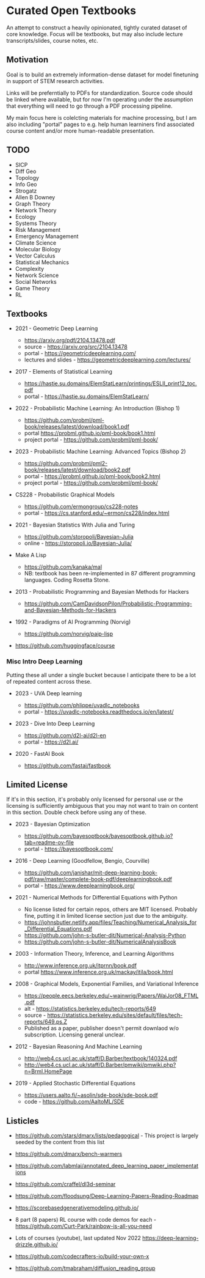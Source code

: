 # Curated Open Textbooks

An attempt to construct a heavily opinionated, tightly curated dataset of core knowledge. Focus will be textbooks, but may also include lecture transcripts/slides, course notes, etc.

## Motivation

Goal is to build an extremely information-dense dataset for model finetuning in support of STEM research activities.

Links will be preferntially to PDFs for standardization. Source code should be linked where available, but for now I'm operating under the assumption that everything will need to go through a PDF processing pipeline. 

My main focus here is colelcting materials for machine processing, but I am also including "portal" pages to e.g. help human learniners find associated course content and/or more human-readable presentation.

## TODO

* SICP
* Diff Geo
* Topology
* Info Geo
* Strogatz
* Allen B Downey
* Graph Theory
* Network Theory
* Ecology
* Systems Theory
* Risk Management
* Emergency Management
* Climate Science
* Molecular Biology
* Vector Calculus
* Statistical Mechanics
* Complexity
* Network Science
* Social Networks
* Game Theory
* RL

## Textbooks

* 2021 - Geometric Deep Learning
  * https://arxiv.org/pdf/2104.13478.pdf
  * source - https://arxiv.org/src/2104.13478
  * portal - https://geometricdeeplearning.com/
  * lectures and slides - https://geometricdeeplearning.com/lectures/
* 2017 - Elements of Statistical Learning
  * https://hastie.su.domains/ElemStatLearn/printings/ESLII_print12_toc.pdf
  * portal - https://hastie.su.domains/ElemStatLearn/
* 2022 - Probabilistic Machine Learning: An Introduction (Bishop 1)
  * https://github.com/probml/pml-book/releases/latest/download/book1.pdf
  * portal https://probml.github.io/pml-book/book1.html
  * project portal - https://github.com/probml/pml-book/
* 2023 - Probabilistic Machine Learning: Advanced Topics (Bishop 2)
  * https://github.com/probml/pml2-book/releases/latest/download/book2.pdf
  * portal - https://probml.github.io/pml-book/book2.html
  * project portal - https://github.com/probml/pml-book/

* CS228 - Probabilistic Graphical Models
  * https://github.com/ermongroup/cs228-notes
  * portal - https://cs.stanford.edu/~ermon/cs228/index.html

* 2021 - Bayesian Statistics With Julia and Turing
  * https://github.com/storopoli/Bayesian-Julia
  * online - https://storopoli.io/Bayesian-Julia/

* Make A Lisp
  * https://github.com/kanaka/mal
  * NB: textbook has been re-implemented in 87 different programming languages. Coding Rosetta Stone.

* 2013 - Probabilistic Programming and Bayesian Methods for Hackers
  * https://github.com/CamDavidsonPilon/Probabilistic-Programming-and-Bayesian-Methods-for-Hackers

* 1992 - Paradigms of AI Programming (Norvig)
  * https://github.com/norvig/paip-lisp

* https://github.com/huggingface/course


### Misc Intro Deep Learning

Putting these all under a single bucket because I anticipate there to be a lot of repeated content across these.

* 2023 - UVA Deep learning
  * https://github.com/phlippe/uvadlc_notebooks
  * portal - https://uvadlc-notebooks.readthedocs.io/en/latest/

* 2023 - Dive Into Deep Learning
  * https://github.com/d2l-ai/d2l-en
  * portal - https://d2l.ai/

* 2020 - FastAI Book
  * https://github.com/fastai/fastbook

## Limited License

If it's in this section, it's probably only licensed for personal use or the licensing is sufficiently ambiguous that you may not want to train on content in this section. Double check before using any of these.

* 2023 - Bayesian Optimization
  * https://github.com/bayesoptbook/bayesoptbook.github.io?tab=readme-ov-file
  * portal - https://bayesoptbook.com/

* 2016 - Deep Learning (Goodfellow, Bengio, Courville)
  * https://github.com/janishar/mit-deep-learning-book-pdf/raw/master/complete-book-pdf/deeplearningbook.pdf
  * portal - https://www.deeplearningbook.org/

* 2021 - Numerical Methods for Differential Equations with Python
  * No license listed for certain repos, others are MIT licensed. Probably fine, putting it in limited license section just due to the ambiguity.
  * https://johnsbutler.netlify.app/files/Teaching/Numerical_Analysis_for_Differential_Equations.pdf
  * https://github.com/john-s-butler-dit/Numerical-Analysis-Python
  * https://github.com/john-s-butler-dit/NumericalAnalysisBook

* 2003 - Information Theory, Inference, and Learning Algorithms
  * http://www.inference.org.uk/itprnn/book.pdf
  * portal https://www.inference.org.uk/mackay/itila/book.html

* 2008 - Graphical Models, Exponential Families, and Variational Inference
  * https://people.eecs.berkeley.edu/~wainwrig/Papers/WaiJor08_FTML.pdf
  * alt - https://statistics.berkeley.edu/tech-reports/649
  * source - https://statistics.berkeley.edu/sites/default/files/tech-reports/649.ps.Z
  * Published as a paper, publisher doesn't permit downlaod w/o subscription. Licensing general unclear.

* 2012 - Bayesian Reasoning And Machine Learning
  * http://web4.cs.ucl.ac.uk/staff/D.Barber/textbook/140324.pdf
  * http://web4.cs.ucl.ac.uk/staff/D.Barber/pmwiki/pmwiki.php?n=Brml.HomePage

* 2019 - Applied Stochastic Differential Equations
  * https://users.aalto.fi/~asolin/sde-book/sde-book.pdf
  * code - https://github.com/AaltoML/SDE

## Listicles

* https://github.com/stars/dmarx/lists/pedagogical - This project is largely seeded by the content from this list

* https://github.com/dmarx/bench-warmers
* https://github.com/labmlai/annotated_deep_learning_paper_implementations
* https://github.com/craffel/dl3d-seminar
* https://github.com/floodsung/Deep-Learning-Papers-Reading-Roadmap
* https://scorebasedgenerativemodeling.github.io/
* 8 part (8 papers) RL course with code demos for each - https://github.com/Curt-Park/rainbow-is-all-you-need
* Lots of courses (youtube), last updated Nov 2022 https://deep-learning-drizzle.github.io/
* https://github.com/codecrafters-io/build-your-own-x
* https://github.com/tmabraham/diffusion_reading_group
